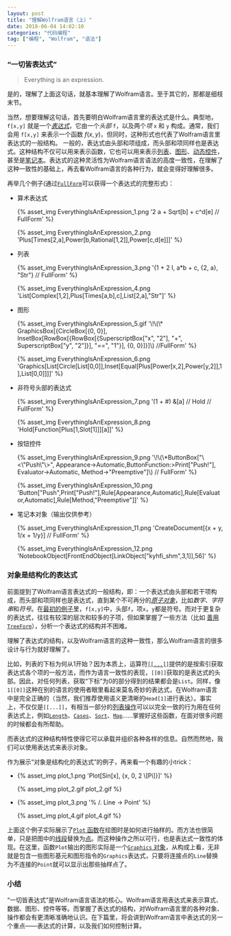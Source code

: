 ```yaml
---
layout: post
title: "理解Wolfram语言（上）"
date: 2018-06-04 14:02:10
categories: "代码编程"
tag: ["编程", "Wolfram", "语法"]
---
```


### “一切皆表达式”

> Everything is an expression.

是的，理解了上面这句话，就基本理解了Wolfram语言。至于其它的，那都是细枝末节。

<!--more-->

当然，想要理解这句话，首先要明白Wolfram语言里的表达式是什么。<span id="demo_0">典型地</span>，`f[x,y]` 就是一个[*表达式*](http://reference.wolfram.com/language/tutorial/UnderstandWolframLang/EverythingIsAnExpression_html)，它由一个*头部* `f`，以及两个*项* `x` 和 `y` 构成。通常，我们会用 `f[x,y]` 来表示一个函数 $f(x,y)$，但同时，这种形式也代表了Wolfram语言里表达式的一般结构。
一般的，表达式由头部和项组成，而头部和项同样也是表达式。这种结构不仅可以用来表示函数，它也可以用来表示[列表](http://reference.wolfram.com/language/ref/List.html)、[图形](http://reference.wolfram.com/language/ref/Graphics.html)、[动态控件](http://reference.wolfram.com/language/tutorial/IntroductionToControlObjects.html)，甚至是[笔记本](http://reference.wolfram.com/language/tutorial/NotebooksAsWolframLanguageExpressions.html)。表达式的这种灵活性为Wolfram语言语法的高度一致性，在理解了这种一致性的基础上，再去看Wolfram语言的各种行为，就会变得好理解很多。

再举几个例子(通过[`FullForm`](http://reference.wolfram.com/language/ref/FullForm.html)可以获得一个表达式的完整形式)：

<ul>
<li>
<p id="demo_op">
 算术表达式
</p>
<p>
 {% asset_img EverythingIsAnExpression_1.png  '2 a + Sqrt[b] + c^d[e] // FullForm' %}
</p>
<p>
 {% asset_img EverythingIsAnExpression_2.png 'Plus[Times[2,a],Power[b,Rational[1,2]],Power[c,d[e]]]' %}
</p>
</li>
<li>
<p id="demo_list">
 列表
</p>
<p>
 {% asset_img EverythingIsAnExpression_3.png '{1 + 2 I, a*b + c, {2, a}, "Str"} // FullForm' %}
</p>
<p>
 {% asset_img EverythingIsAnExpression_4.png 'List[Complex[1,2],Plus[Times[a,b],c],List[2,a],"Str"]' %}
</p>
</li>
<li>
<p id="demo_graphic">
 图形
</p>
<p>
 {% asset_img EverythingIsAnExpression_5.gif '\!\(\* GraphicsBox[{CircleBox[{0, 0}], InsetBox[RowBox[{RowBox[{SuperscriptBox["x", "2"], "+", SuperscriptBox["y", "2"]}], "==", "1"}], {0, 0}]}]\) //FullForm' %}
</p>
<p>
 {% asset_img EverythingIsAnExpression_6.png 'Graphics[List[Circle[List[0,0]],Inset[Equal[Plus[Power[x,2],Power[y,2]],1],List[0,0]]]]' %}
</p>
</li>
<li>
<p id="demo_func">
 非符号头部的表达式
</p>
<p>
 {% asset_img EverythingIsAnExpression_7.png '(1 + #) &[a] // Hold // FullForm' %}
</p>
<p>
 {% asset_img EverythingIsAnExpression_8.png 'Hold[Function[Plus[1,Slot[1]]][a]]' %}
</p>
</li>
<li>
<p id="demo_button">
 按钮控件
</p>
<p>
 {% asset_img EverythingIsAnExpression_9.png '\!\(\*ButtonBox["\<\"Push\"\>", Appearance->Automatic,ButtonFunction:>Print["Push!"], Evaluator->Automatic, Method->"Preemptive"]\) // FullForm' %}
</p>
<p>
 {% asset_img EverythingIsAnExpression_10.png 'Button["Push",Print["Push!"],Rule[Appearance,Automatic],Rule[Evaluator,Automatic],Rule[Method,"Preemptive"]]' %}
</p>
</li>
<li>
<p id="demo_notebook">
 笔记本对象（输出仅供参考）
</p>
<p>
 {% asset_img EverythingIsAnExpression_11.png 'CreateDocument[{x + y, 1/x + 1/y}] // FullForm' %}
</p>
<p>
 {% asset_img EverythingIsAnExpression_12.png 'NotebookObject[FrontEndObject[LinkObject["kyhfi_shm",3,1]],56]' %}
</p>
</li>
</ul>

### 对象是结构化的表达式

前面提到了Wolfram语言表达式的一般结构，即：一个表达式由头部和若干项构成，而头部和项同样也是表达式，直到某个不可再分的[*原子对象*](http://reference.wolfram.com/language/tutorial/BasicObjects.html#15871)，比如*数字*、*字符串*和*符号*。在<a href="#demo_0">最初的例子</a>里，`f[x,y]`中，头部`f`，项`x`，`y`都是符号。而对于更复杂的表达式，往往有较深的层次和较多的子项，但如果掌握了一些方法（比如 [善用 `TreeForm`](http://reference.wolfram.com/language/tutorial/ExpressionsAsTrees.html)），分析一个表达式的结构并不困难。

理解了表达式的结构，以及Wolfram语言的这种一致性，那么Wolfram语言的很多设计与行为就好理解了。

比如，列表的下标为何从1开始？因为本质上，运算符[`[[...]]`](http://reference.wolfram.com/language/ref/Part.html)提供的是按索引获取表达式各个项的一般方法，而作为语言一致性的表现，`[[0]]`获取的是表达式的头部。因此，对任何列表，获取“下标”为0的部分得到的结果都会是`List`。同样，像`1[[0]]`这种在别的语言的使用者眼里看起来莫名奇妙的表达式，在Wolfram语言中是完全正确的（当然，我们推荐使用语义更清晰的`Head[1]`进行表达）。事实上，不仅仅是`[[...]]`，有相当一部分的[列表操作](http://reference.wolfram.com/language/guide/ListManipulation.html)可以以完全一致的行为用在任何表达式上，例如[`Length`](http://reference.wolfram.com/language/ref/Length.html)、[`Cases`](http://reference.wolfram.com/language/ref/Cases.html)、[`Sort`](http://reference.wolfram.com/language/ref/Sort.html)、[`Map`](http://reference.wolfram.com/language/ref/Map.html)……掌握好这些函数，在面对很多问题的时候都会有所帮助。

而表达式的这种结构特性使得它可以承载并组织各种各样的信息。自然而然地，我们可以使用表达式来表示对象。

<p id="demo_plot_trick">
作为展示“对象是结构化的表达式”的例子，再来看一个有趣的小trick：
</p>
<ul>
<li>
<p>
 {% asset_img plot_1.png 'Plot[Sin[x], {x, 0, 2 \[Pi]}]' %}
</p>
<p>
 {% asset_img plot_2.gif plot_2.gif %}
</p>
</li>
<li>
<p>
 {% asset_img plot_3.png '% /. Line -> Point' %}
</p>
<p>
 {% asset_img plot_4.gif plot_4.gif %}
</p>
</li>
</ul>

上面这个例子实际展示了[`Plot` 函数](http://reference.wolfram.com/language/ref/Plot.html)在绘图时是如何进行抽样的。而方法也很简单，只是把图中的[线段](http://reference.wolfram.com/language/ref/Line.html)替换为[点](http://reference.wolfram.com/language/ref/Point.html)。而这种操作之所以可行，也是表达式一致性的体现。在这里，函数`Plot`输出的图形实际是一个[`Graphics` 对象](http://reference.wolfram.com/language/ref/Graphics.html)，从构成上看，无非就是包含一些图形基元和图形指令的`Graphics`表达式，只要将连接点的`Line`替换为不连接的`Point`就可以显示出那些抽样点了。

### 小结

“一切皆表达式”是Wolfram语言语法的核心。Wolfram语言用表达式来表示算式、数据、图形、控件等等。而掌握了表达式的结构，对Wolfram语言里的各种对象、操作都会有更清晰准确地认识。在下篇里，将会讲到Wolfram语言中表达式的另一个重点——表达式的计算，以及我们如何控制计算。
